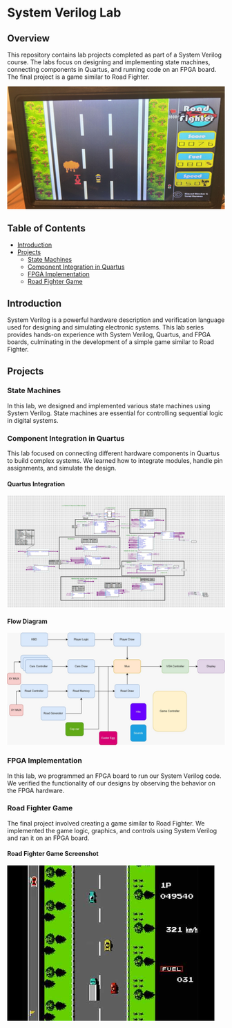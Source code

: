 # System Verilog Lab 

## Overview
This repository contains lab projects completed as part of a System Verilog course. The labs focus on designing and implementing state machines, connecting components in Quartus, and running code on an FPGA board. The final project is a game similar to Road Fighter.

![Overview](images/Screenshot.jpeg)


## Table of Contents
- [Introduction](#introduction)
- [Projects](#projects)
  - [State Machines](#state-machines)
  - [Component Integration in Quartus](#component-integration-in-quartus)
  - [FPGA Implementation](#fpga-implementation)
  - [Road Fighter Game](#road-fighter-game)


## Introduction
System Verilog is a powerful hardware description and verification language used for designing and simulating electronic systems. This lab series provides hands-on experience with System Verilog, Quartus, and FPGA boards, culminating in the development of a simple game similar to Road Fighter.

## Projects

### State Machines
In this lab, we designed and implemented various state machines using System Verilog. State machines are essential for controlling sequential logic in digital systems.


### Component Integration in Quartus
This lab focused on connecting different hardware components in Quartus to build complex systems. We learned how to integrate modules, handle pin assignments, and simulate the design.

#### Quartus Integration 
![Quartus Integration](images/Quartos.jpeg)
#### Flow Diagram
![Flow Diagram](images/Overview.jpeg)

### FPGA Implementation
In this lab, we programmed an FPGA board to run our System Verilog code. We verified the functionality of our designs by observing the behavior on the FPGA hardware.


### Road Fighter Game
The final project involved creating a game similar to Road Fighter. We implemented the game logic, graphics, and controls using System Verilog and ran it on an FPGA board.

#### Road Fighter Game Screenshot
![Road Fighter Game](images/road_fighter.jpg)




